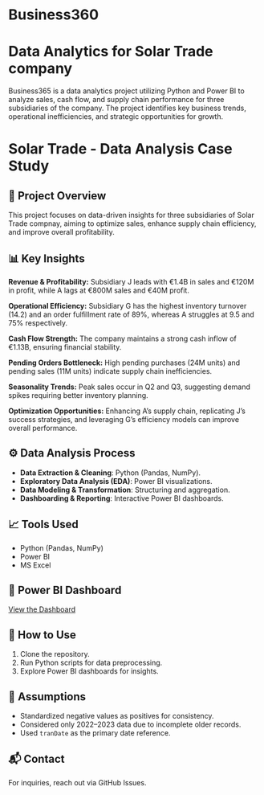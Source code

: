 # Business360
# Data Analytics for Solar Trade company
Business365 is a data analytics project utilizing Python and Power BI to analyze sales, cash flow, and supply chain performance for three subsidiaries of the company. The project identifies key business trends, operational inefficiencies, and strategic opportunities for growth. 

# Solar Trade - Data Analysis Case Study  

## 📌 Project Overview  
This project focuses on data-driven insights for three subsidiaries of Solar Trade compnay, aiming to optimize sales, enhance supply chain efficiency, and improve overall profitability.  

## 📊 Key Insights  
**Revenue & Profitability:** Subsidiary J leads with €1.4B in sales and €120M in profit, while A lags at €800M sales and €40M profit.

**Operational Efficiency:** Subsidiary G has the highest inventory turnover (14.2) and an order fulfillment rate of 89%, whereas A struggles at 9.5 and 75% respectively.

**Cash Flow Strength:** The company maintains a strong cash inflow of €1.13B, ensuring financial stability.

**Pending Orders Bottleneck:** High pending purchases (24M units) and pending sales (11M units) indicate supply chain inefficiencies.

**Seasonality Trends:** Peak sales occur in Q2 and Q3, suggesting demand spikes requiring better inventory planning.

**Optimization Opportunities:** Enhancing A’s supply chain, replicating J’s success strategies, and leveraging G’s efficiency models can improve overall performance.



## ⚙️ Data Analysis Process  
- **Data Extraction & Cleaning**: Python (Pandas, NumPy).  
- **Exploratory Data Analysis (EDA)**: Power BI visualizations.  
- **Data Modeling & Transformation**: Structuring and aggregation.  
- **Dashboarding & Reporting**: Interactive Power BI dashboards.  

## 📈 Tools Used  
- Python (Pandas, NumPy)  
- Power BI
- MS Excel 

## 🔗 Power BI Dashboard  
[View the Dashboard](https://app.powerbi.com/groups/me/reports/56c590a8-8d27-4654-bc0f-c40cbf69113e/0802f5f091a2029b000e?experience=power-bi)  

## 🚀 How to Use  
1. Clone the repository.  
2. Run Python scripts for data preprocessing.  
3. Explore Power BI dashboards for insights.  

## 📜 Assumptions  
- Standardized negative values as positives for consistency.  
- Considered only 2022–2023 data due to incomplete older records.  
- Used `tranDate` as the primary date reference.  

## 📬 Contact  
For inquiries, reach out via GitHub Issues.  
